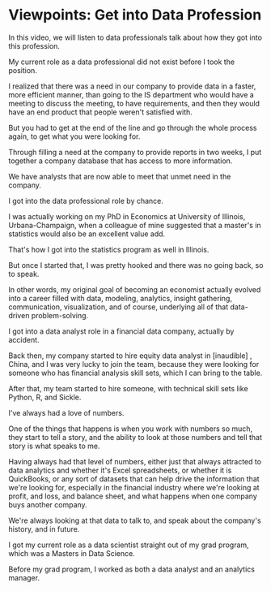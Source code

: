 # Viewpoints: Get into Data Profession

In this video, we will listen to data professionals talk about how they got into this profession. 

My current role as a data professional did not exist before I took the position. 

I realized that there was a need in our company to provide data in a faster, more efficient manner, than going to the IS department who would have a meeting to discuss the meeting, to have requirements, and then they would have an end product that people weren't satisfied with. 

But you had to get at the end of the line and go through the whole process again, to get what you were looking for. 

Through filling a need at the company to provide reports in two weeks, I put together a company database that has access to more information. 

We have analysts that are now able to meet that unmet need in the company. 

I got into the data professional role by chance. 

I was actually working on my PhD in Economics at University of Illinois, Urbana-Champaign, when a colleague of mine suggested that a master's in statistics would also be an excellent value add. 

That's how I got into the statistics program as well in Illinois. 

But once I started that, I was pretty hooked and there was no going back, so to speak. 

In other words, my original goal of becoming an economist actually evolved into a career filled with data, modeling, analytics, insight gathering, communication, visualization, and of course, underlying all of that data-driven problem-solving. 

I got into a data analyst role in a financial data company, actually by accident. 

Back then, my company started to hire equity data analyst in [inaudible] , China, and I was very lucky to join the team, because they were looking for someone who has financial analysis skill sets, which I can bring to the table. 

After that, my team started to hire someone, with technical skill sets like Python, R, and Sickle. 

I've always had a love of numbers. 

One of the things that happens is when you work with numbers so much, they start to tell a story, and the ability to look at those numbers and tell that story is what speaks to me. 

Having always had that level of numbers, either just that always attracted to data analytics and whether it's Excel spreadsheets, or whether it is QuickBooks, or any sort of datasets that can help drive the information that we're looking for, especially in the financial industry where we're looking at profit, and loss, and balance sheet, and what happens when one company buys another company. 

We're always looking at that data to talk to, and speak about the company's history, and in future. 

I got my current role as a data scientist straight out of my grad program, which was a Masters in Data Science. 

Before my grad program, I worked as both a data analyst and an analytics manager.